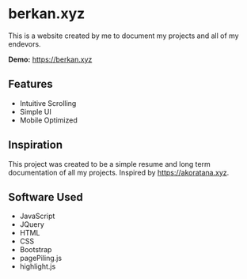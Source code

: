 # berkan.xyz
This is a website created by me to document my projects and all of my endevors.

**Demo:** https://berkan.xyz

## Features
- Intuitive Scrolling
- Simple UI
- Mobile Optimized
 
## Inspiration
This project was created to be a simple resume and long term documentation of all my projects. Inspired by https://akoratana.xyz.
 
## Software Used
- JavaScript
- JQuery
- HTML
- CSS
- Bootstrap
- pagePiling.js
- highlight.js
